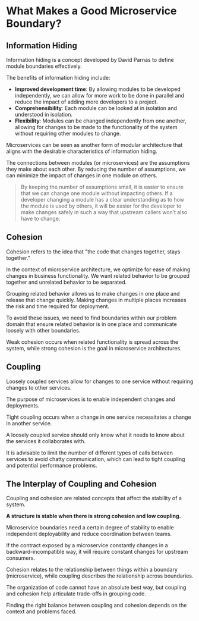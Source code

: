 # What Makes a Good Microservice Boundary?

## Information Hiding

Information hiding is a concept developed by David Parnas to define module boundaries effectively.

The benefits of information hiding include:
- **Improved development time**: By allowing modules to be developed independently, we can allow for more work to be done in parallel and reduce the impact of adding more developers to a project.
- **Comprehensibility**: Each module can be looked at in isolation and understood in isolation.
- **Flexibility**: Modules can be changed independently from one another, allowing for changes to be made to the functionality of the system without requiring other modules to change.

Microservices can be seen as another form of modular architecture that aligns with the desirable characteristics of information hiding.

The connections between modules (or microservices) are the assumptions they make about each other. By reducing the number of assumptions, we can minimize the impact of changes in one module on others.

> By keeping the number of assumptions small, it is easier to ensure that we can change one module without impacting others. If a developer changing a module has a clear understanding as to how the module is used by others, it will be easier for the developer to make changes safely in such a way that upstream callers won’t also have to change.


## Cohesion

Cohesion refers to the idea that "the code that changes together, stays together."

In the context of microservice architecture, we optimize for ease of making changes in business functionality. We want related behavior to be grouped together and unrelated behavior to be separated.

Grouping related behavior allows us to make changes in one place and release that change quickly. Making changes in multiple places increases the risk and time required for deployment.

To avoid these issues, we need to find boundaries within our problem domain that ensure related behavior is in one place and communicate loosely with other boundaries.

Weak cohesion occurs when related functionality is spread across the system, while strong cohesion is the goal in microservice architectures.


## Coupling

Loosely coupled services allow for changes to one service without requiring changes to other services.

The purpose of microservices is to enable independent changes and deployments.

Tight coupling occurs when a change in one service necessitates a change in another service.

A loosely coupled service should only know what it needs to know about the services it collaborates with.

It is advisable to limit the number of different types of calls between services to avoid chatty communication, which can lead to tight coupling and potential performance problems.


## The Interplay of Coupling and Cohesion

Coupling and cohesion are related concepts that affect the stability of a system.

**A structure is stable when there is strong cohesion and low coupling.**

Microservice boundaries need a certain degree of stability to enable independent deployability and reduce coordination between teams.

If the contract exposed by a microservice constantly changes in a backward-incompatible way, it will require constant changes for upstream consumers.

Cohesion relates to the relationship between things within a boundary (microservice), while coupling describes the relationship across boundaries.

The organization of code cannot have an absolute best way, but coupling and cohesion help articulate trade-offs in grouping code.

Finding the right balance between coupling and cohesion depends on the context and problems faced.
